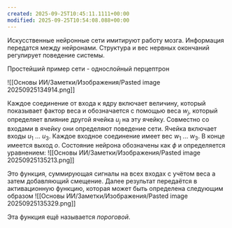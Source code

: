 ```yaml
---
created: 2025-09-25T10:45:11.1111+00:00
modified: 2025-09-25T10:54:08.088+00:00
---
```

Искусственные нейронные сети имитируют работу мозга. Информация передатся между нейронами. Структура и вес нервных окончаний регулирует поведение системы. 

Простейший пример сети - однослойный перцептрон

![[Основы ИИ/Заметки/Изображения/Pasted image 20250925134914.png]]

Каждое соединение от входа к ядру включает величину, который показывает фактор веса и обозначается с помощью веса $w_j$, который определяет влияние другой ячейка $u_j$ на эту ячейку. Совместно со входами в ячейку они определяют поведение сети. Ячейка включает входы $u_1$ ... $u_3$. Каждое входное соединение имеет вес $w_1$ ... $w_3$. В конце имеется выход $o$. Состояние нейрона обозначены как $\phi$ и определяется уравнением:
![[Основы ИИ/Заметки/Изображения/Pasted image 20250925135213.png]]

Это функция, суммирующая сигналы на всех входах с учётом веса а затем добавляющий смещение. Далее результат передаётся в активационную функцию, которая может быть определена следующим образом
![[Основы ИИ/Заметки/Изображения/Pasted image 20250925135329.png]]

Эта функция ещё называется *пороговой*. 